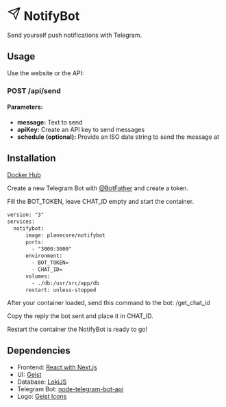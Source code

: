 # <img src="https://raw.githubusercontent.com/planecore/NotifyBot/main/public/logo.png" width="32"> NotifyBot
Send yourself push notifications with Telegram.

## Usage
Use the website or the API:

### POST /api/send
#### Parameters:
- **message:** Text to send
- **apiKey:** Create an API key to send messages
- **schedule (optional):** Provide an ISO date string to send the message at

## Installation
[Docker Hub](https://hub.docker.com/r/planecore/notifybot)

Create a new Telegram Bot with [@BotFather](https://t.me/botfather) and create a token.

Fill the BOT_TOKEN, leave CHAT_ID empty and start the container.

```
version: "3"
services:
  notifybot:
      image: planecore/notifybot
      ports:
        - "3000:3000"
      environment:
        - BOT_TOKEN=
        - CHAT_ID=
      volumes: 
        - ./db:/usr/src/app/db
      restart: unless-stopped
```

After your container loaded, send this command to the bot: /get_chat_id

Copy the reply the bot sent and place it in CHAT_ID.

Restart the container the NotifyBot is ready to go!

## Dependencies
- Frontend: [React with Next.js](https://nextjs.org/)
- UI: [Geist](https://github.com/geist-org/react)
- Database: [LokiJS](https://github.com/techfort/LokiJS)
- Telegram Bot: [node-telegram-bot-api](https://github.com/yagop/node-telegram-bot-api)
- Logo: [Geist Icons](https://github.com/geist-org/react-icons)
